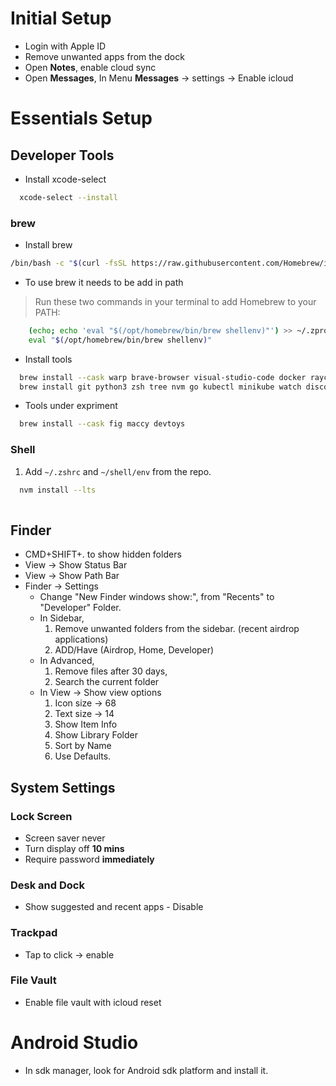 # Initial Setup

- Login with Apple ID
- Remove unwanted apps from the dock
- Open **Notes**, enable cloud sync
- Open **Messages**, In Menu **Messages** -> settings -> Enable icloud

# Essentials Setup

## Developer Tools

- Install xcode-select
```sh
  xcode-select --install
```
### brew
- Install brew
```sh
/bin/bash -c "$(curl -fsSL https://raw.githubusercontent.com/Homebrew/install/HEAD/install.sh)"
```
- To use brew it needs to be add in path
> Run these two commands in your terminal to add Homebrew to your PATH:
```sh
    (echo; echo 'eval "$(/opt/homebrew/bin/brew shellenv)"') >> ~/.zprofile
    eval "$(/opt/homebrew/bin/brew shellenv)"
```
- Install tools
```sh
  brew install --cask warp brave-browser visual-studio-code docker raycast android-studio google-drive appcleaner
  brew install git python3 zsh tree nvm go kubectl minikube watch discord slack rectangle openshift-cli
```
- Tools under expriment
```sh
  brew install --cask fig maccy devtoys
```

### Shell
1. Add `~/.zshrc` and `~/shell/env` from the repo.

```sh
  nvm install --lts
  
```

## Finder
- CMD+SHIFT+. to show hidden folders
- View -> Show Status Bar
- View -> Show Path Bar
- Finder -> Settings
  - Change "New Finder windows show:", from "Recents" to "Developer" Folder.
  - In Sidebar,
      1. Remove unwanted folders from the sidebar. (recent airdrop applications)
      2. ADD/Have (Airdrop, Home, Developer)
  - In Advanced,
      1. Remove files after 30 days,
      2.  Search the current folder
  - In View -> Show view options
      1. Icon size -> 68
      1. Text size -> 14
      1. Show Item Info
      1. Show Library Folder
      1. Sort by Name
      1. Use Defaults.
  
## System Settings

### Lock Screen
- Screen saver never
- Turn display off **10 mins**
- Require password **immediately**

### Desk and Dock
- Show suggested and recent apps - Disable
  
### Trackpad
- Tap to click -> enable

### File Vault
- Enable file vault with icloud reset

# Android Studio
- In sdk manager, look for Android sdk platform and install it.
